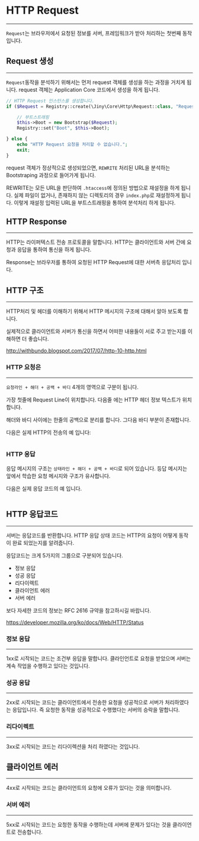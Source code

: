 # HTTP Request
---
`Request`는 브라우저에서 요청된 정보를 서버, 프레임워크가 받아 처리하는 첫번째 동작입니다.


## Request 생성
---
`Request`동작을 분석하기 위해서는 먼저 request 객체를 생성을 하는 과정을 거치게 됩니다.
request 객체는 Application Core 코드에서 생성을 하게 됩니다.

```php
// HTTP Request 인스턴스를 생성합니다.
if ($Request = Registry::create(\Jiny\Core\Http\Request::class, "Request", $this)) {

    // 부트스트래핑
    $this->Boot = new Bootstrap($Request);
    Registry::set("Boot", $this->Boot);

} else {
    echo "HTTP Request 요청을 처리할 수 없습니다.";
    exit;
}
```

request 객체가 정상적으로 생성되었으면, `REWRITE` 처리된 URL을 분석하는 Bootstraping 과정으로 들어가게 됩니다.

REWRITE는 모든 URL을 판단하여 `.htaccess`에 정의된 방법으로 재설정을 하게 됩니다. 실제 파일이 없거나, 존재하지 않는 디렉토리의 경우  `index.php`로 재설정하게 됩니다. 이렇게 재설정 입력된 URL을 부트스트래핑을 통하여 분석처리 하게 됩니다.


## HTTP Response
---
HTTP는 라이퍼텍스트 전송 프로토콜을 말합니다. HTTP는 클라이언트와 서버 간에 요청과 응답을 통하여 통신을 하게 됩니다.

Response는 브라우저를 통하여 요청된 HTTP Request에 대한 서버측 응답처리 입니다.


## HTTP 구조
---
HTTP처리 및 헤더를 이해하기 위해서 HTTP 메시지의 구조에 대해서 알아 보도록 합니다.

실제적으로 클라이언트와 서버가 통신을 하면서 어떠한 내용들이 서로 주고 받는지를 이해하면 더 좋습니다.

http://withbundo.blogspot.com/2017/07/http-10-http.html


### HTTP 요청은 
---
`요청라인 + 해더 + 공백 + 바디` 4개의 영역으로 구분이 됩니다.

가장 첫줄에 Request Line이 위치합니다. 다음줄 에는 HTTP 헤더 정보 텍스트가 위치합니다.

해더와 바디 사이에는 한줄의 공백으로 분리를 합니다. 그다음 바디 부분이 존재합니다.

다음은 실제 HTTP의 전송의 예 입니다:
```
```

### HTTP 응답

응답 메시지의 구조는 `상태라인 + 해더 + 공백 + 바디`로 되어 있습니다.
등답 메시지는 앞에서 학습한 요청 메시지와 구조가 유사합니다.

다음은 실제 응답 코드의 예 입니다.
```
```




## HTTP 응답코드
---
서버는 응답코드를 반환합니다.
HTTP 응답 상태 코드는 HTTP의 요청이 어떻게 동작이 완료 되었는지를 알려줍니다.

응답코드는 크게 5가지의 그룹으로 구분되어 있습니다.
* 정보 응답
* 성공 응답
* 리다이렉트
* 클라이언트 에러
* 서버 에러

보다 자세한 코드의 정보는 RFC 2616 규약을 참고하시길 바랍니다.

https://developer.mozilla.org/ko/docs/Web/HTTP/Status


### 정보 응답
---
1xx로 시작되는 코드는 조건부 응답을 말합니다. 클라인언트로 요청을 받았으며 서버는 계속 작업을 수행하고 있다는 것입니다.

### 성공 응답
---
2xx로 시작되는 코드는 클라이언트에서 전송한 요청을 성공적으로 서버가 처리하였다는 응답입니다. 즉 요청한 동작을 성공적으로 수행했다는 서버의 승락을 말합니다.

### 리다이렉트
---
3xx로 시작되는 코드는 리다이렉션을 처리 하였다는 것입니다.


## 클라이언트 에러
---
4xx로 시작되는 코드는 클라이언트의 요청에 오류가 있다는 것을 의미합니다.

### 서버 에러
---
5xx로 시작되는 코드는 요청한 동작을 수행하는데 서버에 문제가 있다는 것을 클라이언트로 전송합니다.
